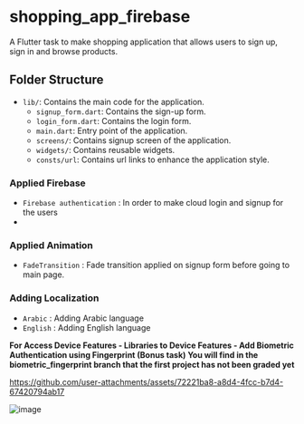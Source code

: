 # shopping_app_firebase

A Flutter task to make  shopping application that allows users to sign up, sign in and browse products.

## Folder Structure


- `lib/`: Contains the main code for the application.
    - `signup_form.dart`: Contains the sign-up form.
    - `login_form.dart`: Contains the login form.
    - `main.dart`: Entry point of the application.
    - `screens/`: Contains signup screen of the application.
    - `widgets/`: Contains reusable widgets.
    - `consts/url`: Contains url links to enhance the application style.

### Applied Firebase

- `Firebase authentication` : In order to make cloud login and signup for the users
- 
### Applied Animation

- `FadeTransition` : Fade transition applied on signup form before going to main page.

### Adding Localization

- `Arabic` : Adding Arabic language
- `English` : Adding English language


**For Access Device Features - Libraries to Device Features - Add Biometric Authentication using Fingerprint (Bonus task)
You will find in the biometric_fingerprint branch that the first project has not been graded yet**

https://github.com/user-attachments/assets/72221ba8-a8d4-4fcc-b7d4-67420794ab17



![image](https://github.com/user-attachments/assets/b5a34283-8a63-4176-8654-f7fc1c78d01c)
